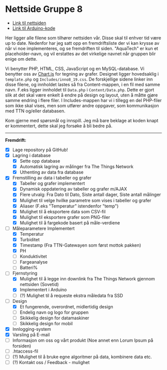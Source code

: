 # Nettside Gruppe 8

- [Link til nettsiden](https://folk.ntnu.no/stiangh/AquaTech)
- [Link til Arduino-kode](https://github.com/haraldhj/ELSYSGR8)

Her ligger alle filene som tilhører nettsiden vår. Disse skal til enhver tid være up to date. Nedenfor har jeg satt opp en fremdriftsliste der vi kan krysse av når vi noe implementeres, og se fremdriften til siden. \"AquaTech\" er kun et placeholder-navn, og vil erstattes av det virkelige navnet når gruppen blir enige om dette.

Vi benytter PHP, HTML, CSS, JavaScript og en MySQL-database. Vi benytter oss av [Chart.js](https://chartjs.org) for tegning av grafer. Designet ligger hovedsaklig i `template.php` og `Includes/inno8_19.css`. De forskjellige sidene linker inn disse filene, og innholdet lastes så fra Content-mappen, i en fil med samme navn. F.eks ligger innholdet til `Data.php` i `Content/Data.php`. Dette er gjort slik at det skal være enkelt å endre på design og layout, uten å måtte gjøre samme endring i flere filer. I Includes-mappen har vi i tillegg en del PHP-filer som ikke skal vises, men som utfører andre oppgaver, som kommunikasjon med TTN og/eller databasen.

Kom gjerne med spørsmål og innspill. Jeg må bare beklage at koden knapt er kommentert, dette skal jeg forsøke å bli bedre på.

---

**Fremdrift:**

- [x] Lage repository på GitHub!
- [x] Lagring i database
  - [x] Sette opp database
  - [x] Automatisk lagring av målinger fra The Things Network
  - [x] Uthenting av data fra database
- [x] Fremstilling av data i tabeller og grafer
  - [x] Tabeller og grafer implementert
  - [x] Dynamisk oppdatering av tabeller og grafer m/AJAX
  - [x] Flere utvalg: Fra Dato til Dato, Siste antall dager, Siste antall målinger
  - [x] Mulighet til velge hvilke parametre som vises i tabeller og grafer
  - [x] Aliaser \(F.eks \"Temperatur\" istendenfor \"temp\"\)
  - [x] Mulighet til å eksportere data som CSV-fil
  - [x] Mulighet til eksportere grafer som PNG-filer
  - [x] Mulighet til å fargekode basert på måle-verdiene
- [ ] Måleparametere Implementert
  - [x] Temperatur
  - [x] Turbiditet
  - [x] Timestamp (Fra TTN-Gatewayen som først mottok pakken)
  - [x] PH
  - [ ] Konduktivitet
  - [ ] Fargeanalyse
  - [ ] Batteri%
- [ ] Fjernstyring
  - [x] Mulighet til å legge inn downlink fra The Things Network gjennom nettsiden (Sovetid)
  - [x] Implementert i Arduino
  - [ ] \(?\) Mulighet til å requeste ekstra måledata fra SSD
- [ ] Design
  - [x] Et fungerende, overordnet, midlertidig design
  - [ ] Endelig navn og logo for gruppen
  - [ ] Skikkelig design for datamaskiner
  - [ ] Skikkelig design for mobil
- [x] Innlogging-system
- [x] Varsling på E-mail
- [ ] Informasjon om oss og vårt produkt (Noe annet enn Lorum Ipsum på forsiden)
- [ ] .htaccess-fil
- [ ] \(?\) Mulighet til å bruke egne algoritmer på data, kombinere data etc.
- [ ] \(?\) Kontakt oss / Feedback - mulighet